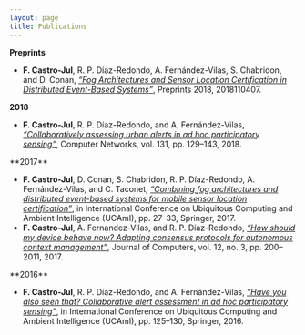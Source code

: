 ```yaml
---
layout: page
title: Publications
---
```

**Preprints** 
 <ul style="list-style-type:disc">
  <li> <b>F. Castro-Jul</b>, R. P. Díaz-Redondo, A. Fernández-Vilas, S. Chabridon, and D. Conan, <a href="https://www.preprints.org/manuscript/201811.0407"><i>“Fog Architectures and Sensor Location Certification in Distributed Event-Based Systems”</i></a>, Preprints 2018, 2018110407.  </li>
</ul>

**2018** 
 <ul style="list-style-type:disc">
  <li> <b>F. Castro-Jul</b>, R. P. Díaz-Redondo, and A. Fernández-Vilas, <a href="https://www.sciencedirect.com/science/article/pii/S1389128617304267"><i>“Collaboratively assessing urban alerts in ad hoc participatory sensing”</i></a>, Computer Networks, vol. 131, pp. 129–143, 2018. </li>
</ul> 
**2017**
<ul style="list-style-type:disc">
  <li> <b>F. Castro-Jul</b>, D. Conan, S. Chabridon, R. P. Díaz-Redondo, A. Fernández-Vilas, and C. Taconet, <a href="https://rdcu.be/8MAr"><i>“Combining fog architectures and distributed event-based systems for mobile sensor location certification”</i></a>, in International Conference on Ubiquitous Computing and Ambient Intelligence (UCAmI), pp. 27–33, Springer, 2017. </li>
  <li> <b>F. Castro-Jul</b>, A. Fernandez-Vilas, and R. P. Díaz-Redondo, <a href="http://www.jcomputers.us/index.php?m=content&c=index&a=show&catid=185&id=2695"><i>“How should my device behave now? Adapting consensus protocols for autonomous context management”</i></a>, Journal of Computers, vol. 12, no. 3, pp. 200–2011, 2017.</li>
</ul>
**2016** 
 <ul style="list-style-type:disc">
  <li> <b>F. Castro-Jul</b>, R. P. Díaz-Redondo, and A. Fernández-Vilas, <a href="https://link.springer.com/chapter/10.1007/978-3-319-48799-1_15"><i>“Have you also seen that? Collaborative alert assessment in ad hoc participatory sensing”</i></a>, in International Conference on Ubiquitous Computing and Ambient Intelligence (UCAmI), pp. 125–130, Springer, 2016. </li>
</ul> 





